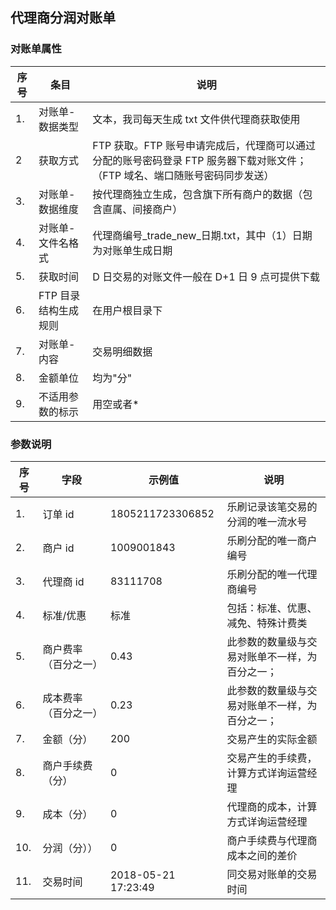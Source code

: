 ## 代理商分润对账单 ##

### 对账单属性 ###

|序号|条目|说明|
|---|---|---|
|1.|对账单-数据类型|文本，我司每天生成 txt 文件供代理商获取使用|
|2|获取方式|FTP 获取。FTP 账号申请完成后，代理商可以通过分配的账号密码登录 FTP 服务器下载对账文件；（FTP 域名、端口随账号密码同步发送）|
|3.|对账单-数据维度|按代理商独立生成，包含旗下所有商户的数据（包含直属、间接商户）|
|4.|对账单-文件名格式|代理商编号_trade_new_日期.txt，其中（1）日期为对账单生成日期|
|5.|获取时间|D 日交易的对账文件一般在 D+1 日 9 点可提供下载|
|6.|FTP 目录结构生成规则|在用户根目录下|
|7.|对账单-内容|交易明细数据|
|8.|金额单位|均为"分"|
|9.|不适用参数的标示|用空或者*|

### 参数说明  ###

|序号|字段|示例值|说明|
|---|---|---|---|
|1.|订单 id|1805211723306852|乐刷记录该笔交易的分润的唯一流水号|
|2.|商户 id|1009001843|乐刷分配的唯一商户编号|
|3.|代理商 id|83111708|乐刷分配的唯一代理商编号|
|4.|标准/优惠|标准|包括：标准、优惠、减免、特殊计费类|
|5.|商户费率（百分之一）|0.43|此参数的数量级与交易对账单不一样，为百分之一；|
|6.|成本费率（百分之一）|0.23|此参数的数量级与交易对账单不一样，为百分之一；|
|7.|金额（分）|200|交易产生的实际金额|
|8.|商户手续费（分）|0|交易产生的手续费，计算方式详询运营经理|
|9.|成本（分）|0|代理商的成本，计算方式详询运营经理|
|10.|分润（分））|0|商户手续费与代理商成本之间的差价|
|11.|交易时间|2018-05-21 17:23:49|同交易对账单的交易时间|
